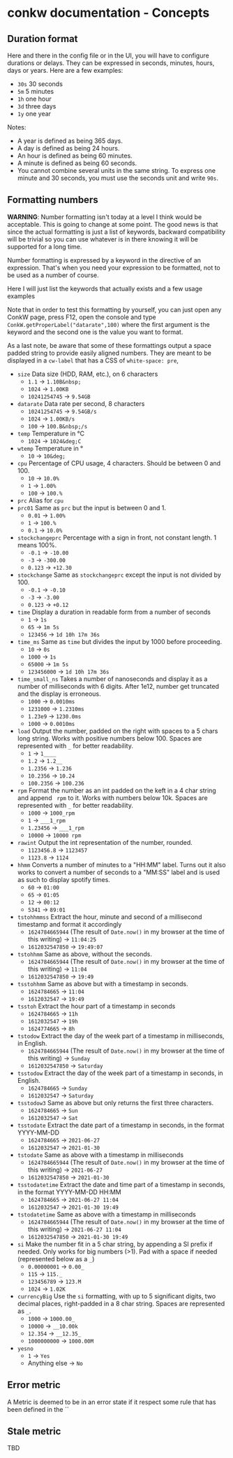# conkw documentation - Concepts

## Duration format

Here and there in the config file or in the UI, you will have to configure durations or delays. They can be expressed in seconds, minutes, hours, days or years. Here are a few examples:

* `30s` 30 seconds
* `5m` 5 minutes
* `1h` one hour
* `3d` three days
* `1y` one year

Notes:

* A year is defined as being 365 days.
* A day is defined as being 24 hours.
* An hour is defined as being 60 minutes.
* A minute is defined as being 60 seconds.
* You cannot combine several units in the same string. To express one minute and 30 seconds, you must use the seconds unit and write `90s`.

## Formatting numbers

**WARNING**: Number formatting isn't today at a level I think would be acceptable. This is going to change at some point. The good news is that since the actual formatting is just a list of keywords, backward compatibility will be trivial so you can use whatever is in there knowing it will be supported for a long time.

Number formatting is expressed by a keyword in the directive of an expression. That's when you need your expression to be formatted, not to be used as a number of course.

Here I will just list the keywords that actually exists and a few usage examples

Note that in order to test this formatting by yourself, you can just open any ConkW page, press F12, open the console and type `ConkW.getProperLabel("datarate",100)` where the first argument is the keyword and the second one is the value you want to format.

As a last note, be aware that some of these formattings output a space padded string to provide easily aligned numbers. They are meant to be displayed in a `cw-label` that has a CSS of `white-space: pre`, 

* `size` Data size (HDD, RAM, etc.), on 6 characters
    * `1.1` -> `1.10B&nbsp;`
    * `1024` -> `1.00KB`
    * `10241254745` -> `9.54GB`
* `datarate` Data rate per second, 8 characters
    * `10241254745` -> `9.54GB/s`
    * `1024` -> `1.00KB/s`
    * `100` -> `100.B&nbsp;/s`
* `temp` Temperature in °C
    * `1024` -> `1024&deg;C`
* `wtemp` Temperature in °
    * `10` -> `10&deg;`
* `cpu` Percentage of CPU usage, 4 characters. Should be between 0 and 100.
    * `10` -> `10.0%`
    * `1` -> `1.00%`
    * `100` -> `100.%`
* `prc` Alias for `cpu`
* `prc01` Same as `prc` but the input is between 0 and 1.
    * `0.01` -> `1.00%`
    * `1` -> `100.%`
    * `0.1` -> `10.0%`
* `stockchangeprc` Percentage with a sign in front, not constant length. 1 means 100%.
    * `-0.1` -> `-10.00`
    * `-3` -> `-300.00`
    * `0.123` -> `+12.30`
* `stockchange` Same as `stockchangeprc` except the input is not divided by 100.
    * `-0.1` -> `-0.10`
    * `-3` -> `-3.00`
    * `0.123` -> `+0.12`
* `time` Display a duration in readable form from a number of seconds
    * `1` -> `1s`
    * `65` -> `1m 5s`
    * `123456` -> `1d 10h 17m 36s`
* `time_ms` Same as `time` but divides the input by 1000 before proceeding.
    * `10` -> `0s`
    * `1000` -> `1s`
    * `65000` -> `1m 5s`
    * `123456000` -> `1d 10h 17m 36s`
* `time_small_ns` Takes a number of nanoseconds and display it as a number of milliseconds with 6 digits. After 1e12, number get truncated and the display is erroneous.
    * `1000` -> `0.0010ms`
    * `1231000` -> `1.2310ms`
    * `1.23e9` -> `1230.0ms`
    * `1000` -> `0.0010ms`
* `load` Output the number, padded on the right with spaces to a 5 chars long string. Works with positive numbers below 100. Spaces are represented with `_` for better readability.
    * `1` -> `1____`
    * `1.2` -> `1.2__`
    * `1.2356` -> `1.236`
    * `10.2356` -> `10.24`
    * `100.2356` -> `100.236`
* `rpm` Format the number as an int padded on the keft in a 4 char string and append ` rpm` to it. Works with numbers below 10k. Spaces are represented with `_` for better readability.
    * `1000` -> `1000_rpm`
    * `1` -> `___1_rpm`
    * `1.23456` -> `___1_rpm`
    * `10000` -> `10000 rpm`
* `rawint` Output the int representation of the number, rounded.
    * `1123456.8` -> `1123457`
    * `1123.8` -> `1124`
* `hhmm` Converts a number of minutes to a "HH:MM" label. Turns out it also works to convert a number of seconds to a "MM:SS" label and is used as such to display spotify times.
    * `60` -> `01:00`
    * `65` -> `01:05`
    * `12` -> `00:12`
    * `5341` -> `89:01`
* `tstohhmmss` Extract the hour, minute and second of a millisecond timestamp and format it accordingly
    * `1624784665944` (The result of `Date.now()` in my browser at the time of this writing) -> `11:04:25`
    * `1612032547850` -> `19:49:07`
* `tstohhmm` Same as above, without the seconds.
    * `1624784665944` (The result of `Date.now()` in my browser at the time of this writing) -> `11:04`
    * `1612032547850` -> `19:49`
* `tsstohhmm` Same as above but with a timestamp in seconds.
    * `1624784665` -> `11:04`
    * `1612032547` -> `19:49`
* `tsstoh` Extract the hour part of a timestamp in seconds
    * `1624784665` -> `11h`
    * `1612032547` -> `19h`
    * `1624774665` -> `8h`
* `tstodow` Extract the day of the week part of a timestamp in milliseconds, in English.
    * `1624784665944` (The result of `Date.now()` in my browser at the time of this writing) -> `Sunday`
    * `1612032547850` -> `Saturday`
* `tsstodow` Extract the day of the week part of a timestamp in seconds, in English.
    * `1624784665` -> `Sunday`
    * `1612032547` -> `Saturday`
* `tsstodow3` Same as above but only returns the first three characters.
    * `1624784665` -> `Sun`
    * `1612032547` -> `Sat`
* `tsstodate` Extract the date part of a timestamp in seconds, in the format YYYY-MM-DD
    * `1624784665` -> `2021-06-27`
    * `1612032547` -> `2021-01-30`
* `tstodate` Same as above with a timestamp in milliseconds
    * `1624784665944` (The result of `Date.now()` in my browser at the time of this writing) -> `2021-06-27`
    * `1612032547850` -> `2021-01-30`
* `tsstodatetime` Extract the date and time part of a timestamp in seconds, in the format YYYY-MM-DD HH:MM
    * `1624784665` -> `2021-06-27 11:04`
    * `1612032547` -> `2021-01-30 19:49`
* `tstodatetime` Same as above with a timestamp in milliseconds
    * `1624784665944` (The result of `Date.now()` in my browser at the time of this writing) -> `2021-06-27 11:04`
    * `1612032547850` -> `2021-01-30 19:49`
* `si` Make the number fit in a 5 char string, by appending a SI prefix if needed. Only works for big numbers (>1). Pad with a space if needed (represented below as a `_`)
    * `0.00000001` -> `0.00_`
    * `115` -> `115._`
    * `123456789` -> `123.M`
    * `1024` -> `1.02K`
* `currencyBig` Use the `si` formatting, with up to 5 significant digits, two decimal places, right-padded in a 8 char string. Spaces are represented as `_`.
    * `1000` -> `1000.00_`
    * `10000` -> `__10.00k`
    * `12.354` -> `__12.35_`
    * `1000000000` -> `1000.00M`
* `yesno` 
    * `1` -> `Yes`
    * Anything else -> `No`

## Error metric

A Metric is deemed to be in an error state if it respect some rule that has been defined in the ``

## Stale metric

TBD